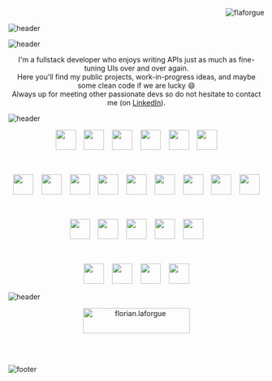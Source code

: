 <p align="right"> <img src="https://komarev.com/ghpvc/?username=flaforgue&label=Profile%20views&color=0e75b6&style=flat" alt="flaforgue" /> </p>

![header](https://capsule-render.vercel.app/api?type=waving&height=300&color=timeGradient&text=Hi%20everyone&section=header&reversal=false&textBg=false&fontSize=42&fontAlignY=42&animation=fadeIn&desc=I'm%20Florian%20Laforgue,%20a%20passionate%20software%20engineer&descSize=24)

![header](https://capsule-render.vercel.app/api?type=venom&height=300&color=0:0891b2,100:d9f99d&text=Bio&fontColor=ffffff&fontSize=42)

<p align="center">
  I'm a fullstack developer who enjoys writing APIs just as much as fine-tuning UIs over and over again.<br />
  Here you'll find my public projects, work-in-progress ideas, and maybe some clean code if we are lucky 😄<br />
  Always up for meeting other passionate devs so do not hesitate to contact me (on <a href="https://www.linkedin.com/in/flaforgue">LinkedIn</a>).<br />
</p>

![header](https://capsule-render.vercel.app/api?type=venom&height=300&color=0:0ea5e9,100:6d28d9&animation=fadeIn&fontSize=42&text=Languages%20and%20Tools&fontColor=164e63)

<p align="center">
  <a href="https://www.typescriptlang.org/"><img height="40" width="40" src="https://cdn.jsdelivr.net/gh/devicons/devicon@latest/icons/typescript/typescript-original.svg" /></a>&nbsp;&nbsp;&nbsp;
  <a href="https://nodejs.org"><img height="40" width="40" src="https://cdn.jsdelivr.net/gh/devicons/devicon@latest/icons/nodejs/nodejs-original.svg" /></a>&nbsp;&nbsp;&nbsp;
  <a href="https://nestjs.com/"><img height="40" width="40" src="https://cdn.jsdelivr.net/gh/devicons/devicon@latest/icons/nestjs/nestjs-original.svg" /></a>&nbsp;&nbsp;&nbsp;
  <a href="https://expressjs.com"><img height="40" width="40" src="https://cdn.jsdelivr.net/gh/devicons/devicon@latest/icons/express/express-original.svg" /></a>&nbsp;&nbsp;&nbsp;
  <a href="https://www.php.net"><img height="40" width="40" src="https://cdn.jsdelivr.net/gh/devicons/devicon@latest/icons/php/php-original.svg" /></a>&nbsp;&nbsp;&nbsp;
  <a href="https://laravel.com"><img height="40" width="40" src="https://cdn.jsdelivr.net/gh/devicons/devicon@latest/icons/laravel/laravel-original.svg" /></a>
</p>
<br />
<p align="center">
  <a href="https://www.w3.org/html/"><img height="40" width="40" src="https://cdn.jsdelivr.net/gh/devicons/devicon@latest/icons/html5/html5-original.svg" /></a>&nbsp;&nbsp;&nbsp;
  <a href="https://www.w3schools.com/css/"><img height="40" width="40" src="https://cdn.jsdelivr.net/gh/devicons/devicon@latest/icons/css3/css3-original.svg" /></a>&nbsp;&nbsp;&nbsp;
  <a href="https://tailwindcss.com/"><img height="40" width="40" src="https://cdn.jsdelivr.net/gh/devicons/devicon@latest/icons/tailwindcss/tailwindcss-original.svg" /></a>&nbsp;&nbsp;&nbsp;
  <a href="https://developer.mozilla.org/en-US/docs/Web/JavaScript"><img height="40" width="40" src="https://cdn.jsdelivr.net/gh/devicons/devicon@latest/icons/javascript/javascript-original.svg" /></a>&nbsp;&nbsp;&nbsp;
  <a href="https://reactjs.org/"><img height="40" width="40" src="https://cdn.jsdelivr.net/gh/devicons/devicon@latest/icons/react/react-original.svg" /></a>&nbsp;&nbsp;&nbsp;
  <a href="https://nextjs.org/"><img height="40" width="40" src="https://cdn.jsdelivr.net/gh/devicons/devicon@latest/icons/nextjs/nextjs-plain.svg" /></a>&nbsp;&nbsp;&nbsp;
  <a href="https://vuejs.org/"><img height="40" width="40" src="https://cdn.jsdelivr.net/gh/devicons/devicon@latest/icons/vuejs/vuejs-original.svg" /></a>&nbsp;&nbsp;&nbsp;
  <a href="https://nuxtjs.org/"><img height="40" width="40" src="https://cdn.jsdelivr.net/gh/devicons/devicon@latest/icons/nuxtjs/nuxtjs-original.svg" /></a>&nbsp;&nbsp;&nbsp;
  <a href="https://svelte.dev"><img height="40" width="40" src="https://cdn.jsdelivr.net/gh/devicons/devicon@latest/icons/svelte/svelte-original.svg" /></a>
</p>
<br />
<p align="center">
  <a href="https://www.mysql.com/"><img height="40" width="40" src="https://cdn.jsdelivr.net/gh/devicons/devicon@latest/icons/mysql/mysql-original.svg" /></a>&nbsp;&nbsp;&nbsp;
  <a href="https://www.postgresql.org"><img height="40" width="40" src="https://cdn.jsdelivr.net/gh/devicons/devicon@latest/icons/postgresql/postgresql-original.svg" /></a>&nbsp;&nbsp;&nbsp;
  <a href="https://redis.io"><img height="40" width="40" src="https://cdn.jsdelivr.net/gh/devicons/devicon@latest/icons/redis/redis-original.svg" /></a>&nbsp;&nbsp;&nbsp;
  <a href="https://www.mongodb.com/"><img height="40" width="40" src="https://cdn.jsdelivr.net/gh/devicons/devicon@latest/icons/mongodb/mongodb-original.svg" /></a>&nbsp;&nbsp;&nbsp;
  <a href="https://neo4j.com/"><img height="40" width="40" src="https://cdn.jsdelivr.net/gh/devicons/devicon@latest/icons/neo4j/neo4j-original.svg" /></a>
</p>
<br />
<p align="center">
  <a href="https://git-scm.com/"><img height="40" width="40" src="https://cdn.jsdelivr.net/gh/devicons/devicon@latest/icons/git/git-original.svg" /></a>&nbsp;&nbsp;&nbsp;
  <a href="https://www.docker.com/"><img height="40" width="40" src="https://cdn.jsdelivr.net/gh/devicons/devicon@latest/icons/docker/docker-original.svg" /></a>&nbsp;&nbsp;&nbsp;
  <a href="https://cloud.google.com"><img height="40" width="40" src="https://cdn.jsdelivr.net/gh/devicons/devicon@latest/icons/googlecloud/googlecloud-original.svg" /></a>&nbsp;&nbsp;&nbsp;
  <a href="https://aws.amazon.com"><img height="40" width="40" src="https://cdn.jsdelivr.net/gh/devicons/devicon@latest/icons/amazonwebservices/amazonwebservices-original-wordmark.svg" /></a>
</p>

![header](https://capsule-render.vercel.app/api?type=venom&height=300&color=0:fca5a5,100:a21caf&animation=fadeIn&fontSize=42&text=Latest%20Projects&fontColor=4a044e)

<div>
  <p align="center"><a href="https://www.buymeacoffee.com/florian.laforgue"> <img align="center" src="https://cdn.buymeacoffee.com/buttons/v2/default-yellow.png" height="50" width="210" alt="florian.laforgue" /></a></p><br><br>
</div>

![footer](https://capsule-render.vercel.app/api?type=waving&height=200&color=timeGradient&text=return;&section=footer&fontSize=42&fontAlignY=70)
